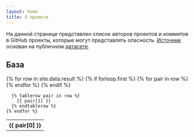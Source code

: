 ```yaml
---
layout: home
title: О проекте
---
```


На данной странице представлен список авторов проектов и коммитов в GitHub проекты, которые могут представлять опасность. <a href="/static/result.csv" download>Источник</a> основан на публичном [датасете](https://docs.google.com/spreadsheets/d/1cfc4wXYpaImYxVy_0IXpYNzSrOIPUAhzWtj6s6hlVb0/edit#gid=2074850979).

<h2>База</h2>

<div class="table__wrapper">
  <table>
    {% for row in site.data.result %}
      {% if forloop.first %}
      <tr>
        {% for pair in row %}
          <th>{{ pair[0] }}</th>
        {% endfor %}
      </tr>
      {% endif %}

      {% tablerow pair in row %}
        {{ pair[1] }}
      {% endtablerow %}
    {% endfor %}

  </table>
</div>

<style>
  .wrapper {
    max-width: calc(100% - 150px) !important;
  }

  .table__wrapper {
    height: 100vh;
    overflow: scroll;
  }

  ::-webkit-scrollbar {
    width: 10px;
    height: 10px;
  }

  ::-webkit-scrollbar-track {
    background: #f1f1f1;
  }

  ::-webkit-scrollbar-thumb {
    background: #888;
  }
</style>

<script src="https://formspree.io/js/formbutton-v1.min.js" defer></script>
<script>
  window.formbutton=window.formbutton||function(){(formbutton.q=formbutton.q||[]).push(arguments)};
  formbutton("create", {
    action: "https://formspree.io/f/xqkngvza",
    title: "Свяжитесь с нами",
    fields: [{
      name: "email",
      type: "email",
      label: "Ваш email",
      placeholder: "your@email.ru",
      required: true
    },
    {
      name: "link",
      type: "text",
      label: "Ссылка на вредоносный источник",
      placeholder: "https://github.com/{username}...",
      required: true
    },
    {
      name: "message",
      type: "text",
      label: "Тип уязвимости",
      placeholder: "DDoS/Малварь...",
      required: true
    },
    {
      name: "submit",
      type: "submit",
      value: "Отправить"
    }],
     styles: {
       title: {
        background: "#8b949e"
      },
       button: {
        background: "#8b949e"
      },
     }
  })
</script>
